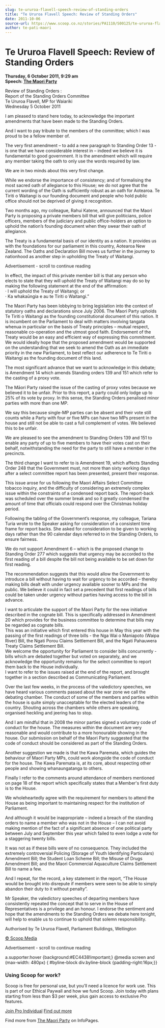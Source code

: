 ```yaml
---
slug: te-ururoa-flavell-speech-review-of-standing-orders
title: "Te Ururoa Flavell Speech: Review of Standing Orders"
date: 2011-10-06
source-url: https://www.scoop.co.nz/stories/PA1110/S00125/te-ururoa-flavell-speech-review-of-standing-orders.htm
author: te-pati-maori
---
```

Te Ururoa Flavell Speech: Review of Standing Orders
===================================================

**Thursday, 6 October 2011, 9:29 am**  
**Speech: [The Maori Party](https://info.scoop.co.nz/The_Maori_Party)**

Review of Standing Orders :  
Report of the Standing Orders Committee  
Te Ururoa Flavell, MP for Waiariki  
Wednesday 5 October 2011

I am pleased to stand here today, to acknowledge the important amendments that have been made to the Standing Orders.

And I want to pay tribute to the members of the committee; which I was proud to be a fellow member of.

The very first amendment – to add a new paragraph to Standing Order 13 - is one that we have considerable interest in – indeed we believe it is fundamental to good government. It is the amendment which will require any member taking the oath to only use the words required by law.

We are in two minds about this very first change.

While we endorse the importance of consistency; and of formalising the most sacred oath of allegiance to this House; we do not agree that the current wording of the Oath is sufficiently robust as an oath for Aotearoa. Te Tiriti o Waitangi is our founding document and people who hold public office should not be deprived of giving it recognition.

Two months ago, my colleague, Rahui Katene, announced that the Maori Party is proposing a private members bill that will give politicians, police officers, members of the judiciary and public office-holders an option to uphold the nation’s founding document when they swear their oath of allegiance.

The Treaty is a fundamental basis of our identity as a nation. It provides us with the foundations for our parliament in this country, Aotearoa New Zealand. The Oaths and Declaration Bill moves us further in the journey to nationhood as another step in upholding the Treaty of Waitangi.

Advertisement - scroll to continue reading





In effect, the impact of this private member bill is that any person who elects to state that they will uphold the Treaty of Waitangi may do so by making the following statement at the end of the affirmation:  
· I will uphold the Treaty of Waitangi; or  
· Ka whakaūngia e au te Tiriti o Waitangi.”

The Maori Party has been lobbying to bring legislation into the context of statutory oaths and declarations since July 2006. The Maori Party upholds Te Tiriti o Waitangi as the founding constitutional document of this nation. It is incumbent on the Parliament to deal with matters involving tangata whenua in particular on the basis of Treaty principles – mutual respect, reasonable co-operation and the utmost good faith. Endorsement of the Treaty would be an easy and efficient way of expressing this commitment.  
We would ideally hope that the proposed amendment would be supported on the understanding that we seek to amend the Oath as an immediate priority in the new Parliament, to best reflect our adherence to Te Tiriti o Waitangi as the founding document of this land.

The most significant advance that we want to acknowledge in this debate; is Amendment 14 which amends Standing orders 139 and 151 which refer to the casting of a proxy vote.

The Māori Party raised the issue of the casting of proxy votes because we believed it to be unfair. Prior to this report, a party could only lodge up to 25% of its vote by proxy. In this sense, the Standing Orders penalised minor parties with more than one MP.

We say this because single-MP parties can be absent and their vote still counts while a Party with four or five MPs can have two MPs present in the house and still not be able to cast a full complement of votes. We believed this to be unfair.

We are pleased to see the amendment to Standing Orders 139 and 151 to enable any party of up to five members to have their votes cast on their behalf, notwithstanding the need for the party to still have a member in the precincts.

The third change I want to refer to is Amendment 19, which affects Standing Order 248 that the Government must, not more than sixty working days after a select committee report has been presented, present their response.

This issue arose for us following the Maori Affairs Select Committee tobacco inquiry, and the difficulty of considering an extremely complex issue within the constraints of a condensed report back. The report-back was scheduled over the summer break and so it greatly condensed the amount of time that officials could respond over the Christmas holiday period.

Following the tabling of the Government’s response, my colleague, Tariana Turia wrote to the Speaker asking for consideration of a consistent time frame for report backs. She asked for consideration to be given to working days rather than the 90 calendar days referred to in the Standing Orders, to ensure fairness.

We do not support Amendment 6 – which is the proposed change to Standing Order 277 which suggests that urgency may be accorded to the first reading of a bill despite the bill not being available to be set down for first reading.

The recommendation suggests that this would allow the Government to introduce a bill without having to wait for urgency to be accorded – thereby making bills dealt with under urgency available sooner to MPs and the public. We believe it could in fact set a precedent that first readings of bills could be taken under urgency without parties having access to the bill in advance.

I want to articulate the support of the Maori Party for the new initiative described in the cognate bill. This is specifically addressed in Amendment 20 which provides for the business committee to determine that bills may be regarded as cognate bills.  
This was an initiative which first entered this house in May this year with the passing of the first readings of three bills - the Nga Wai o Maniapoto (Waipa River) Bill, the Ngati Porou Claims Settlement Bill, and the Ngati Pahauwera Treaty Claims Settlement Bill.  
We welcome the opportunity for Parliament to consider bills concurrently - bills which are debated together but voted on separately, and we acknowledge the opportunity remains for the select committee to report them back to the House individually.  
I want to refer to the issues raised at the end of the report, and brought together in a section described as Communicating Parliament.

Over the last few weeks, in the process of the valedictory speeches, we have heard various comments passed about the war zone we call the debating chamber. The conduct of some of the members and parties within the house is quite simply unacceptable for the elected leaders of the country. Shouting across the chambers while others are speaking, organised heckling and jeering has to stop.

And I am mindful that in 2008 the minor parties signed a voluntary code of conduct for the house. The measures within the document are very reasonable and would contribute to a more honourable showing in the house. Our submission on behalf of the Maori Party suggested that the code of conduct should be considered as part of the Standing Orders.

Another suggestion we made is that the Kawa Paremata, which guides the behaviour of Maori Party MPs, could work alongside the code of conduct for the house. The Kawa Paremata is, at its core, about respecting other people and showing whanaungatanga to others.

Finally I refer to the comments around attendance of members mentioned on page 18 of the report which specifically states that a Member's first duty is to the House.

We wholeheartedly agree with the requirement for members to attend the House as being important to maintaining respect for the institution of Parliament.

And although it would be inappropriate – indeed a breach of the standing orders to name a member who was not in the House – I can not avoid making mention of the fact of a significant absence of one political party between July and September this year which failed to even lodge a vote for a staggering twenty bills.

It was not as if these bills were of no consequence. They included the extremely controversial Policing (Storage of Youth Identifying Particulars) Amendment Bill; the Student Loan Scheme Bill; the Misuse of Drugs Amendment Bill; and the Maori Commercial Aquaculture Claims Settlement Bill to name a few.

And I repeat, for the record, a key statement in the report, “The House would be brought into disrepute if members were seen to be able to simply abandon their duty to it without penalty”.

Mr Speaker, the valedictory speeches of departing members have consistently repeated the concept that to serve in the House of Representatives is a privilege and an honour. I endorse the sentiment and hope that the amendments to the Standing Orders we debate here tonight, will help to enable us to continue to uphold that solemn responsibility.

Authorised by Te Ururoa Flavell, Parliament Buildings, Wellington

  

[© Scoop Media](http://www.scoop.co.nz/about/terms.html)  

Advertisement - scroll to continue reading



a.supporter:hover {background:#EC4438!important;} @media screen and (max-width: 480px) { #byline-block div.byline-block {padding-right:16px;}}

### Using Scoop for work?

Scoop is free for personal use, but you’ll need a licence for work use. This is part of our Ethical Paywall and how we fund Scoop. Join today with plans starting from less than $3 per week, plus gain access to exclusive _Pro_ features.  
  
[Join Pro Individual](https://pro.scoop.co.nz/Individual/?from=ProIn24) [Find out more](https://pro.scoop.co.nz/using-scoop-for-work/?from=ProIn24)

Find more from [The Maori Party](https://info.scoop.co.nz/The_Maori_Party) on InfoPages.